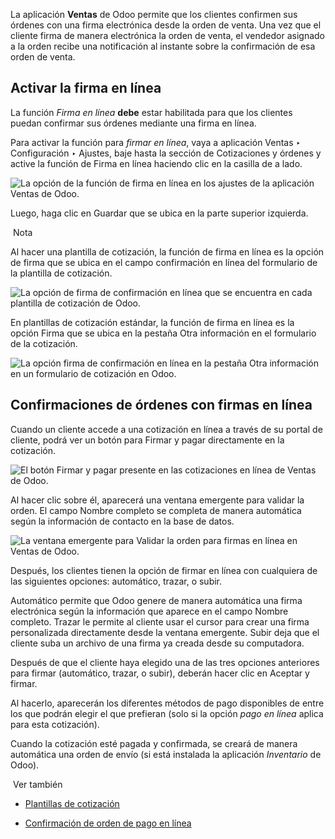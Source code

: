 La aplicación **Ventas** de Odoo permite que los clientes confirmen sus órdenes con una firma electrónica desde la orden de venta. Una vez que el cliente firma de manera electrónica la orden de venta, el vendedor asignado a la orden recibe una notificación al instante sobre la confirmación de esa orden de venta.

## Activar la firma en línea[](https://www.odoo.com/documentation/17.0/es/applications/sales/sales/send_quotations/get_signature_to_validate.html#activate-online-signatures "Enlazar permanentemente con este título")

La función _Firma en línea_ **debe** estar habilitada para que los clientes puedan confirmar sus órdenes mediante una firma en línea.

Para activar la función para _firmar en línea_, vaya a aplicación Ventas ‣ Configuración ‣ Ajustes, baje hasta la sección de Cotizaciones y órdenes y active la función de Firma en línea haciendo clic en la casilla de a lado.

![La opción de la función de firma en línea en los ajustes de la aplicación Ventas de Odoo.](https://www.odoo.com/documentation/17.0/es/_images/signature-setting.png)

Luego, haga clic en Guardar que se ubica en la parte superior izquierda.

 Nota

Al hacer una plantilla de cotización, la función de firma en línea es la opción de firma que se ubica en el campo confirmación en línea del formulario de la plantilla de cotización.

![La opción de firma de confirmación en línea que se encuentra en cada plantilla de cotización de Odoo.](https://www.odoo.com/documentation/17.0/es/_images/signature-feature-quotation-template.png)

En plantillas de cotización estándar, la función de firma en línea es la opción Firma que se ubica en la pestaña Otra información en el formulario de la cotización.

![La opción firma de confirmación en línea en la pestaña Otra información en un formulario de cotización en Odoo.](https://www.odoo.com/documentation/17.0/es/_images/signature-other-info-tab.png)

## Confirmaciones de órdenes con firmas en línea[](https://www.odoo.com/documentation/17.0/es/applications/sales/sales/send_quotations/get_signature_to_validate.html#order-confirmations-with-online-signatures "Enlazar permanentemente con este título")

Cuando un cliente accede a una cotización en línea a través de su portal de cliente, podrá ver un botón para Firmar y pagar directamente en la cotización.

![El botón Firmar y pagar presente en las cotizaciones en línea de Ventas de Odoo.](https://www.odoo.com/documentation/17.0/es/_images/sign-and-pay-button.png)

Al hacer clic sobre él, aparecerá una ventana emergente para validar la orden. El campo Nombre completo se completa de manera automática según la información de contacto en la base de datos.

![La ventana emergente para Validar la orden para firmas en línea en Ventas de Odoo.](https://www.odoo.com/documentation/17.0/es/_images/validate-order-popup.png)

Después, los clientes tienen la opción de firmar en línea con cualquiera de las siguientes opciones: automático, trazar, o subir.

Automático permite que Odoo genere de manera automática una firma electrónica según la información que aparece en el campo Nombre completo. Trazar le permite al cliente usar el cursor para crear una firma personalizada directamente desde la ventana emergente. Subir deja que el cliente suba un archivo de una firma ya creada desde su computadora.

Después de que el cliente haya elegido una de las tres opciones anteriores para firmar (automático, trazar, o subir), deberán hacer clic en Aceptar y firmar.

Al hacerlo, aparecerán los diferentes métodos de pago disponibles de entre los que podrán elegir el que prefieran (solo si la opción _pago en línea_ aplica para esta cotización).

Cuando la cotización esté pagada y confirmada, se creará de manera automática una orden de envío (si está instalada la aplicación _Inventario_ de Odoo).

 Ver también

- [Plantillas de cotización](https://www.odoo.com/documentation/17.0/es/applications/sales/sales/send_quotations/quote_template.html)
    
- [Confirmación de orden de pago en línea](https://www.odoo.com/documentation/17.0/es/applications/sales/sales/send_quotations/get_paid_to_validate.html)